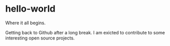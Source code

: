 # hello-world
Where it all begins.

Getting back to Github after a long break. I am exicted to contribute to some interesting open source projects.
